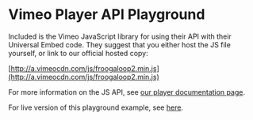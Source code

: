Vimeo Player API Playground
===========================

Included is the Vimeo JavaScript library for using their API with their Universal Embed code.
They suggest that you either host the JS file yourself, or link to our official hosted copy:

[http://a.vimeocdn.com/js/froogaloop2.min.js](http://a.vimeocdn.com/js/froogaloop2.min.js)

For more information on the JS API, see [our player documentation page](https://developer.vimeo.com/player/js-api).

For live version of this playground example, see [here](http://player.vimeo.com/playground).